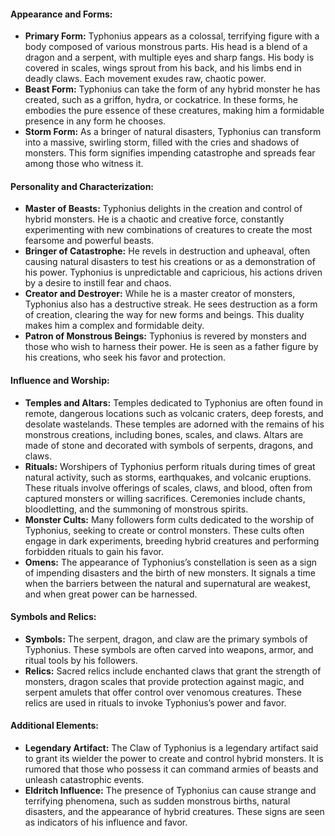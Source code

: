 #### Appearance and Forms:
- **Primary Form:** Typhonius appears as a colossal, terrifying figure with a body composed of various monstrous parts. His head is a blend of a dragon and a serpent, with multiple eyes and sharp fangs. His body is covered in scales, wings sprout from his back, and his limbs end in deadly claws. Each movement exudes raw, chaotic power.
- **Beast Form:** Typhonius can take the form of any hybrid monster he has created, such as a griffon, hydra, or cockatrice. In these forms, he embodies the pure essence of these creatures, making him a formidable presence in any form he chooses.
- **Storm Form:** As a bringer of natural disasters, Typhonius can transform into a massive, swirling storm, filled with the cries and shadows of monsters. This form signifies impending catastrophe and spreads fear among those who witness it.

#### Personality and Characterization:
- **Master of Beasts:** Typhonius delights in the creation and control of hybrid monsters. He is a chaotic and creative force, constantly experimenting with new combinations of creatures to create the most fearsome and powerful beasts.
- **Bringer of Catastrophe:** He revels in destruction and upheaval, often causing natural disasters to test his creations or as a demonstration of his power. Typhonius is unpredictable and capricious, his actions driven by a desire to instill fear and chaos.
- **Creator and Destroyer:** While he is a master creator of monsters, Typhonius also has a destructive streak. He sees destruction as a form of creation, clearing the way for new forms and beings. This duality makes him a complex and formidable deity.
- **Patron of Monstrous Beings:** Typhonius is revered by monsters and those who wish to harness their power. He is seen as a father figure by his creations, who seek his favor and protection.

#### Influence and Worship:
- **Temples and Altars:** Temples dedicated to Typhonius are often found in remote, dangerous locations such as volcanic craters, deep forests, and desolate wastelands. These temples are adorned with the remains of his monstrous creations, including bones, scales, and claws. Altars are made of stone and decorated with symbols of serpents, dragons, and claws.
- **Rituals:** Worshipers of Typhonius perform rituals during times of great natural activity, such as storms, earthquakes, and volcanic eruptions. These rituals involve offerings of scales, claws, and blood, often from captured monsters or willing sacrifices. Ceremonies include chants, bloodletting, and the summoning of monstrous spirits.
- **Monster Cults:** Many followers form cults dedicated to the worship of Typhonius, seeking to create or control monsters. These cults often engage in dark experiments, breeding hybrid creatures and performing forbidden rituals to gain his favor.
- **Omens:** The appearance of Typhonius’s constellation is seen as a sign of impending disasters and the birth of new monsters. It signals a time when the barriers between the natural and supernatural are weakest, and when great power can be harnessed.

#### Symbols and Relics:
- **Symbols:** The serpent, dragon, and claw are the primary symbols of Typhonius. These symbols are often carved into weapons, armor, and ritual tools by his followers.
- **Relics:** Sacred relics include enchanted claws that grant the strength of monsters, dragon scales that provide protection against magic, and serpent amulets that offer control over venomous creatures. These relics are used in rituals to invoke Typhonius’s power and favor.

#### Additional Elements:
- **Legendary Artifact:** The Claw of Typhonius is a legendary artifact said to grant its wielder the power to create and control hybrid monsters. It is rumored that those who possess it can command armies of beasts and unleash catastrophic events.
- **Eldritch Influence:** The presence of Typhonius can cause strange and terrifying phenomena, such as sudden monstrous births, natural disasters, and the appearance of hybrid creatures. These signs are seen as indicators of his influence and favor.
